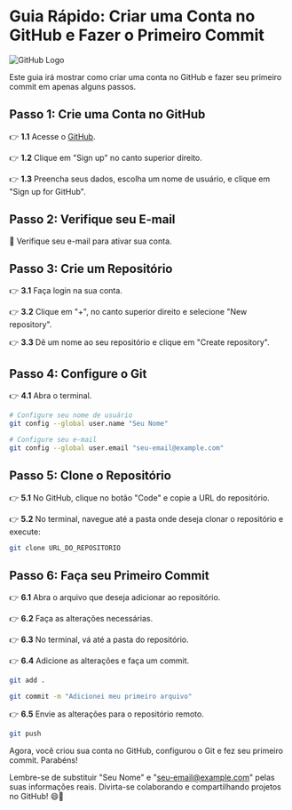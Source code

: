 # Guia Rápido: Criar uma Conta no GitHub e Fazer o Primeiro Commit

![GitHub Logo](https://github.githubassets.com/images/modules/logos_page/GitHub-Mark.png)

Este guia irá mostrar como criar uma conta no GitHub e fazer seu primeiro commit em apenas alguns passos.

## Passo 1: Crie uma Conta no GitHub

👉 **1.1** Acesse o [GitHub](https://github.com).

👉 **1.2** Clique em "Sign up" no canto superior direito.

👉 **1.3** Preencha seus dados, escolha um nome de usuário, e clique em "Sign up for GitHub".

## Passo 2: Verifique seu E-mail

📧 Verifique seu e-mail para ativar sua conta.

## Passo 3: Crie um Repositório

👉 **3.1** Faça login na sua conta.

👉 **3.2** Clique em "+", no canto superior direito e selecione "New repository".

👉 **3.3** Dê um nome ao seu repositório e clique em "Create repository".

## Passo 4: Configure o Git

👉 **4.1** Abra o terminal.

```bash
# Configure seu nome de usuário
git config --global user.name "Seu Nome"
```
~~~bash
# Configure seu e-mail
git config --global user.email "seu-email@example.com"
~~~ 

## Passo 5: Clone o Repositório

👉 **5.1** No GitHub, clique no botão "Code" e copie a URL do repositório.

👉 **5.2** No terminal, navegue até a pasta onde deseja clonar o repositório e execute:

```bash
git clone URL_DO_REPOSITORIO
```
## Passo 6: Faça seu Primeiro Commit

👉 **6.1** Abra o arquivo que deseja adicionar ao repositório.

👉 **6.2** Faça as alterações necessárias.

👉 **6.3** No terminal, vá até a pasta do repositório.

👉 **6.4** Adicione as alterações e faça um commit.

```bash
git add .
```
~~~bash
git commit -m "Adicionei meu primeiro arquivo"
~~~

👉 **6.5** Envie as alterações para o repositório remoto.

```bash
git push
```

Agora, você criou sua conta no GitHub, configurou o Git e fez seu primeiro commit. Parabéns!

Lembre-se de substituir "Seu Nome" e "seu-email@example.com" pelas suas informações reais. Divirta-se colaborando e compartilhando projetos no GitHub! 😄🚀
